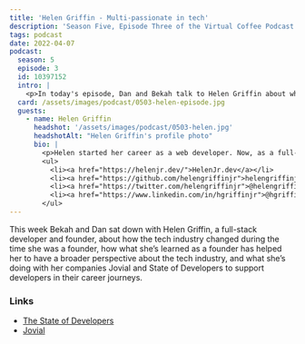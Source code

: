 ```yaml
---
title: 'Helen Griffin - Multi-passionate in tech'
description: 'Season Five, Episode Three of the Virtual Coffee Podcast'
tags: podcast
date: 2022-04-07
podcast:
  season: 5
  episode: 3
  id: 10397152
  intro: |
    <p>In today's episode, Dan and Bekah talk to Helen Griffin about what she’s learned from her journey going from tech to founder and back to tech again.</p>
  card: /assets/images/podcast/0503-helen-episode.jpg
  guests:
    - name: Helen Griffin
      headshot: '/assets/images/podcast/0503-helen.jpg'
      headshotAlt: "Helen Griffin's profile photo"
      bio: |
        <p>Helen started her career as a web developer. Now, as a full-stack dev & founder, she enjoys helping developers build products & a life they love. Today, she spends her time building developer tools, like State of Developers & Jovial. Helen is on a campaign to help her peers recover from burnout.</p>
        <ul>
          <li><a href="https://helenjr.dev/">HelenJr.dev</a></li>
          <li><a href="https://github.com/helengriffinjr">helengriffinjr</a> on GitHub</li>
          <li><a href="https://twitter.com/helengriffinjr">@helengriffinjr</a> on Twitter</li>
          <li><a href="https://www.linkedin.com/in/hgriffinjr">@hgriffinjr</a> on LinkedIn</li>
        </ul>
---
```


This week Bekah and Dan sat down with Helen Griffin, a full-stack developer and founder, about how the tech industry changed during the time she was a founder, how what she’s learned as a founder has helped her to have a broader perspective about the tech industry, and what she’s doing with her companies Jovial and State of Developers to support developers in their career journeys.

### Links

- [The State of Developers](https://stateofdevs.com)
- [Jovial](https://jovial.work)
